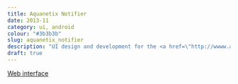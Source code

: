 ```yaml
---
title: Aquanetix Notifier
date: 2013-11
category: ui, android
colour: "#3b3b3b"
slug: aquanetix_notifier
description: "UI design and development for the <a href=\"http://wwww.aquanetix.co.uk\" title=\"Aquanetix\">Aquanetix</a> Android companion app."
draft: true
---
```


[Web interface](/portfolio/aquanetix_admin/index.html)